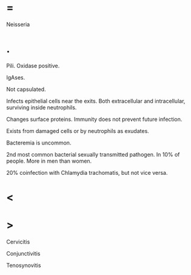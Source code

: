 # =

Neisseria

# .

Pili.
Oxidase positive.

IgAses.

Not capsulated.

Infects epithelial cells near the exits.
Both extracellular and intracellular, surviving inside neutrophils.

Changes surface proteins.
Immunity does not prevent future infection.

Exists from damaged cells or by neutrophils as exudates.

Bacteremia is uncommon.

2nd most common bacterial sexually transmitted pathogen.
In 10% of people.
More in men than women.

20% coinfection with Chlamydia trachomatis, but not vice versa.

# <

# >

Cervicitis

Conjunctivitis

Tenosynovitis
